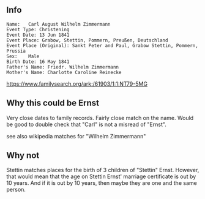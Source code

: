 ## Info

    Name:	Carl August Wilhelm Zimmermann
    Event Type:	Christening
    Event Date:	13 Jun 1841
    Event Place: Grabow, Stettin, Pommern, Preußen, Deutschland
    Event Place (Original):	Sankt Peter and Paul, Grabow Stettin, Pommern, Prussia
    Sex:	Male
    Birth Date:	16 May 1841
    Father's Name: Friedr. Wilhelm Zimmermann
    Mother's Name: Charlotte Caroline Reinecke

https://www.familysearch.org/ark:/61903/1:1:NT79-5MG


## Why this could be Ernst

Very close dates to family records. Fairly close match on the name. Would be good to double check that "Carl" is not a misread of "Ernst".

see also wikipedia matches for "Wilhelm Zimmermann"

## Why not

Stettin matches places for the birth of 3 children of "Stettin" Ernst. However, that would mean that the age on Stettin Ernst' marriage certificate is out by 10 years. And if it is out by 10 years, then maybe they are one and the same person.
